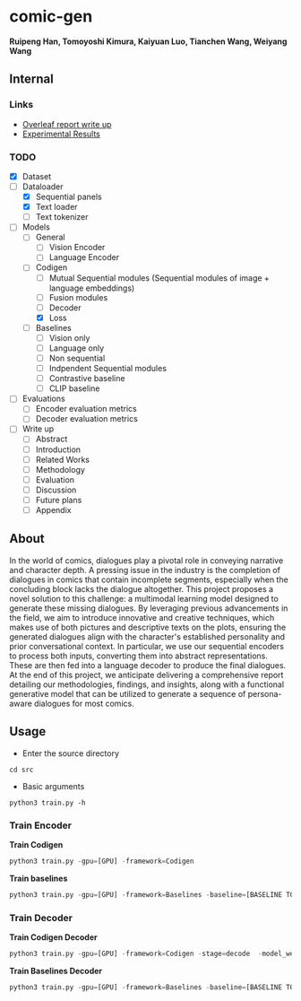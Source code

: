 # comic-gen

**Ruipeng Han, Tomoyoshi Kimura, Kaiyuan Luo, Tianchen Wang, Weiyang Wang**

## Internal

### Links

- [Overleaf report write up](https://www.overleaf.com/read/bbhrzrgfqcst#65c342)
- [Experimental Results](https://docs.google.com/spreadsheets/d/1LtugnDpvXAg4tg7iXpLiMLymPbm5JdXk3aWUOmo4b2o/edit?usp=sharing)

### TODO

- [X] Dataset
- [ ] Dataloader
  - [X] Sequential panels
  - [X] Text loader
  - [ ] Text tokenizer
- [ ] Models
  - [ ] General
    - [ ] Vision Encoder
    - [ ] Language Encoder
  - [ ] Codigen
    - [ ] Mutual Sequential modules (Sequential modules of image + language embeddings)
    - [ ] Fusion modules
    - [ ] Decoder
    - [X] Loss
  - [ ] Baselines
    - [ ] Vision only
    - [ ] Language only
    - [ ] Non sequential
    - [ ] Indpendent Sequential modules
    - [ ] Contrastive baseline
    - [ ] CLIP baseline
- [ ] Evaluations
  - [ ] Encoder evaluation metrics
  - [ ] Decoder evaluation metrics
- [ ] Write up
  - [ ] Abstract
  - [ ] Introduction
  - [ ] Related Works
  - [ ] Methodology
  - [ ] Evaluation
  - [ ] Discussion
  - [ ] Future plans
  - [ ] Appendix

## About

In the world of comics, dialogues play a pivotal role in conveying narrative and character depth. A pressing issue in the industry is the completion of dialogues in comics that contain incomplete segments, especially when the concluding block lacks the dialogue altogether. This project proposes a novel solution to this challenge: a multimodal learning model designed to generate these missing dialogues. By leveraging previous advancements in the field, we aim to introduce innovative and creative techniques, which makes use of both pictures and descriptive texts on the plots, ensuring the generated dialogues align with the character's established personality and prior conversational context. In particular, we use our sequential encoders to process both inputs, converting them into abstract representations. These are then fed into a language decoder to produce the final dialogues. At the end of this project, we anticipate delivering a comprehensive report detailing our methodologies, findings, and insights, along with a functional generative model that can be utilized to generate a sequence of persona-aware dialogues for most comics.

## Usage

- Enter the source directory

```
cd src
```

- Basic arguments

```
python3 train.py -h
```

### Train Encoder

**Train Codigen**

```python
python3 train.py -gpu=[GPU] -framework=Codigen
```

**Train baselines**

```python
python3 train.py -gpu=[GPU] -framework=Baselines -baseline=[BASELINE TO RUN]
```

### Train Decoder

**Train Codigen Decoder**

```python
python3 train.py -gpu=[GPU] -framework=Codigen -stage=decode  -model_weight[PATH TO MODEL ENCODER WEIGHT]
```

**Train Baselines Decoder**

```python
python3 train.py -gpu=[GPU] -framework=Baselines -baseline=[BASELINE TO RUN] -stage=decode -model_weight[PATH TO MODEL ENCODER WEIGHT]
```
